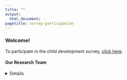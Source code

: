 ```yaml
---
title: ""
output:
  html_document:
pagetitle: survey-participation
---
```

### Welcome!

To participate in the child development survey, [click here](http://ucsbeducation.az1.qualtrics.com/jfe/form/SV_3ZTQbYXL5nQaLyJ).


#### Our Research Team
<details>
<img src="/Steph2.png" style="max-width:10%;min-width:40px;float:left;">
[Stephanie Moore](https://profiles.ucr.edu/app/home/profile/stephanm) is an assistant professor in the School Psychology department at the University of California, Riverside.


<img src="/me.png" style="max-width:10%;min-width:40px;float:left;"/>
[Melissa Wolf](www.melissagwolf.com) is a PhD candidate at the University of California, Santa Barbara, focusing on the design, validation, and analysis of self-report surveys.


<img src="/Agustina2.png" style="max-width:10%;min-width:40px;float:left;">
[Agustina Bertone](https://nfrc.ucla.edu/team/agustina-bertone-phd) is a Postdoctoral Fellow in the Nathanson Family Resilience Center at the University of California, Los Angeles.
</details>